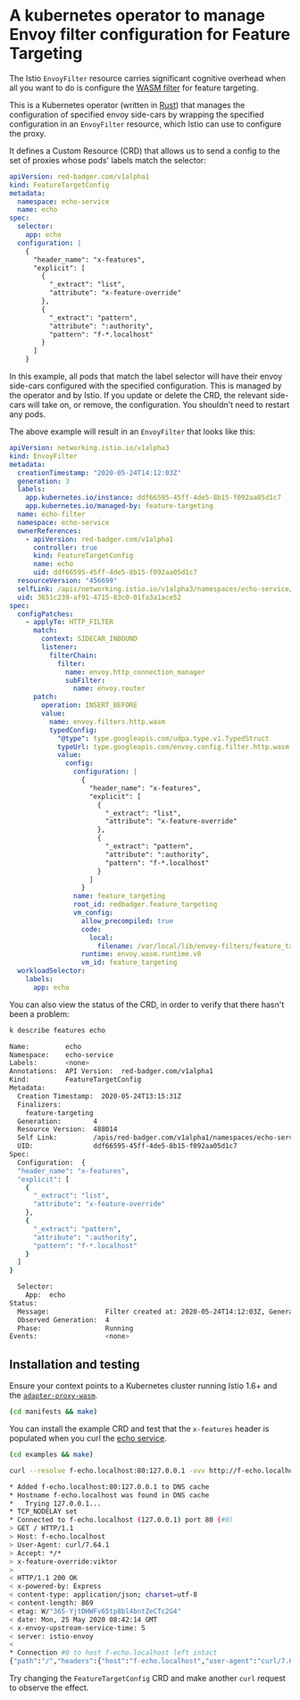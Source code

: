 # A kubernetes operator to manage Envoy filter configuration for Feature Targeting

The Istio `EnvoyFilter` resource carries significant cognitive overhead when all you want to do is configure the [WASM filter](../adapter-proxy-wasm/README.md) for feature targeting.

This is a Kubernetes operator (written in [Rust](https://www.rust-lang.org)) that manages the configuration of specified envoy side-cars by wrapping the specified configuration in an `EnvoyFilter` resource, which Istio can use to configure the proxy.

It defines a Custom Resource (CRD) that allows us to send a config to the set of proxies whose pods' labels match the selector:

```yaml
apiVersion: red-badger.com/v1alpha1
kind: FeatureTargetConfig
metadata:
  namespace: echo-service
  name: echo
spec:
  selector:
    app: echo
  configuration: |
    {
      "header_name": "x-features",
      "explicit": [
        {
          "_extract": "list",
          "attribute": "x-feature-override"
        },
        {
          "_extract": "pattern",
          "attribute": ":authority",
          "pattern": "f-*.localhost"
        }
      ]
    }
```

In this example, all pods that match the label selector will have their envoy side-cars configured with the specified configuration. This is managed by the operator and by Istio. If you update or delete the CRD, the relevant side-cars will take on, or remove, the configuration. You shouldn't need to restart any pods.

The above example will result in an `EnvoyFilter` that looks like this:

```yaml
apiVersion: networking.istio.io/v1alpha3
kind: EnvoyFilter
metadata:
  creationTimestamp: "2020-05-24T14:12:03Z"
  generation: 3
  labels:
    app.kubernetes.io/instance: ddf66595-45ff-4de5-8b15-f092aa05d1c7
    app.kubernetes.io/managed-by: feature-targeting
  name: echo-filter
  namespace: echo-service
  ownerReferences:
    - apiVersion: red-badger.com/v1alpha1
      controller: true
      kind: FeatureTargetConfig
      name: echo
      uid: ddf66595-45ff-4de5-8b15-f092aa05d1c7
  resourceVersion: "456699"
  selfLink: /apis/networking.istio.io/v1alpha3/namespaces/echo-service/envoyfilters/echo-filter
  uid: 3651c239-af91-4715-83c0-01fa3a1ace52
spec:
  configPatches:
    - applyTo: HTTP_FILTER
      match:
        context: SIDECAR_INBOUND
        listener:
          filterChain:
            filter:
              name: envoy.http_connection_manager
              subFilter:
                name: envoy.router
      patch:
        operation: INSERT_BEFORE
        value:
          name: envoy.filters.http.wasm
          typedConfig:
            "@type": type.googleapis.com/udpa.type.v1.TypedStruct
            typeUrl: type.googleapis.com/envoy.config.filter.http.wasm.v2.Wasm
            value:
              config:
                configuration: |
                  {
                    "header_name": "x-features",
                    "explicit": [
                      {
                        "_extract": "list",
                        "attribute": "x-feature-override"
                      },
                      {
                        "_extract": "pattern",
                        "attribute": ":authority",
                        "pattern": "f-*.localhost"
                      }
                    ]
                  }
                name: feature_targeting
                root_id: redbadger.feature_targeting
                vm_config:
                  allow_precompiled: true
                  code:
                    local:
                      filename: /var/local/lib/envoy-filters/feature_targeting.wasm
                  runtime: envoy.wasm.runtime.v8
                  vm_id: feature_targeting
  workloadSelector:
    labels:
      app: echo
```

You can also view the status of the CRD, in order to verify that there hasn't been a problem:

```sh
k describe features echo

Name:         echo
Namespace:    echo-service
Labels:       <none>
Annotations:  API Version:  red-badger.com/v1alpha1
Kind:         FeatureTargetConfig
Metadata:
  Creation Timestamp:  2020-05-24T13:15:31Z
  Finalizers:
    feature-targeting
  Generation:        4
  Resource Version:  488014
  Self Link:         /apis/red-badger.com/v1alpha1/namespaces/echo-service/featuretargetconfigs/echo
  UID:               ddf66595-45ff-4de5-8b15-f092aa05d1c7
Spec:
  Configuration:  {
  "header_name": "x-features",
  "explicit": [
    {
      "_extract": "list",
      "attribute": "x-feature-override"
    },
    {
      "_extract": "pattern",
      "attribute": ":authority",
      "pattern": "f-*.localhost"
    }
  ]
}

  Selector:
    App:  echo
Status:
  Message:              Filter created at: 2020-05-24T14:12:03Z, Generation 3
  Observed Generation:  4
  Phase:                Running
Events:                 <none>
```

## Installation and testing

Ensure your context points to a Kubernetes cluster running Istio 1.6+ and the [`adapter-proxy-wasm`](../adapter-proxy-wasm/README.md).

```sh
(cd manifests && make)
```

You can install the example CRD and test that the `x-features` header is populated when you curl the [echo service](../samples/echo-service/README.md).

```sh
(cd examples && make)

curl --resolve f-echo.localhost:80:127.0.0.1 -vvv http://f-echo.localhost -H x-feature-override:viktor

* Added f-echo.localhost:80:127.0.0.1 to DNS cache
* Hostname f-echo.localhost was found in DNS cache
*   Trying 127.0.0.1...
* TCP_NODELAY set
* Connected to f-echo.localhost (127.0.0.1) port 80 (#0)
> GET / HTTP/1.1
> Host: f-echo.localhost
> User-Agent: curl/7.64.1
> Accept: */*
> x-feature-override:viktor
>
< HTTP/1.1 200 OK
< x-powered-by: Express
< content-type: application/json; charset=utf-8
< content-length: 869
< etag: W/"365-YjtDHWFv65tp8bl4bntZeCTc2G4"
< date: Mon, 25 May 2020 08:42:14 GMT
< x-envoy-upstream-service-time: 5
< server: istio-envoy
<
* Connection #0 to host f-echo.localhost left intact
{"path":"/","headers":{"host":"f-echo.localhost","user-agent":"curl/7.64.1","accept":"*/*","x-feature-override":"viktor","x-forwarded-for":"192.168.65.3","x-forwarded-proto":"http","x-request-id":"42e52fee-c8e9-4c65-8fe5-11c9bd2bb05c","content-length":"0","x-envoy-internal":"true","x-forwarded-client-cert":"By=spiffe://cluster.local/ns/echo-service/sa/default;Hash=73ddec0d7911bd15c46bb2b7c38dbae1acefe7585de9aa2639b5ea4bccbc4a71;Subject=\"\";URI=spiffe://cluster.local/ns/istio-system/sa/istio-ingressgateway-service-account","x-features":"echo new_feature viktor","x-b3-traceid":"2c4fc919aebee1eb135e17fecd56a81c","x-b3-spanid":"064ca899e56f374d","x-b3-parentspanid":"135e17fecd56a81c","x-b3-sampled":"0"},"method":"GET","body":{},"fresh":false,"hostname":"f-echo.localhost","ip":"::ffff:127.0.0.1","ips":[],"protocol":"http","query":{},"subdomains":[],"xhr":false}* Closing connection 0
```

Try changing the `FeatureTargetConfig` CRD and make another `curl` request to observe the effect.
